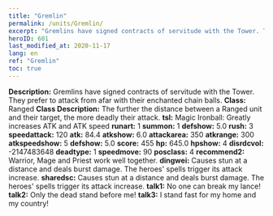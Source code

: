```yaml
---
title: "Gremlin"
permalink: /units/Gremlin/
excerpt: "Gremlins have signed contracts of servitude with the Tower. They prefer to attack from afar with their enchanted chain balls."
heroID: 601
last_modified_at: 2020-11-17
lang: en
ref: "Gremlin"
toc: true
---
```

 **Description:** Gremlins have signed contracts of servitude with the Tower. They prefer to attack from afar with their enchanted chain balls.
 **Class:** Ranged
 **Class Description:** The further the distance between a Ranged unit and their target, the more deadly their attack.
 **tsl:** Magic Ironball: Greatly increases ATK and ATK speed
 **runart:** 1
 **summon:** 1
 **defshow:** 5.0
 **rush:** 3
 **speedattack:** 120
 **atk:** 84.4
 **atkshow:** 6.0
 **attackarea:** 350
 **atkrange:** 300
 **atkspeedshow:** 5
 **defshow:** 5.0
 **score:** 455
 **hp:** 645.0
 **hpshow:** 4
 **disrdcvol:** -2147483648
 **deadtype:** 1
 **speedmove:** 90
 **posclass:** 4
 **recommend2:** Warrior, Mage and Priest work well together. 
 **dingwei:** Causes stun at a distance and deals burst damage. The heroes' spells trigger its attack increase.
 **sharedsc:** Causes stun at a distance and deals burst damage. The heroes' spells trigger its attack increase.
 **talk1:** No one can break my lance!
 **talk2:** Only the dead stand before me!
 **talk3:** I stand fast for my home and my country!
